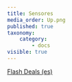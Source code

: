 ```yaml
---
title: Sensores
media_order: Up.png
published: true
taxonomy:
    category:
        - docs
visible: true
---
```


[Flash Deals (es)](http://s.click.aliexpress.com/e/bLqTKSxI)
